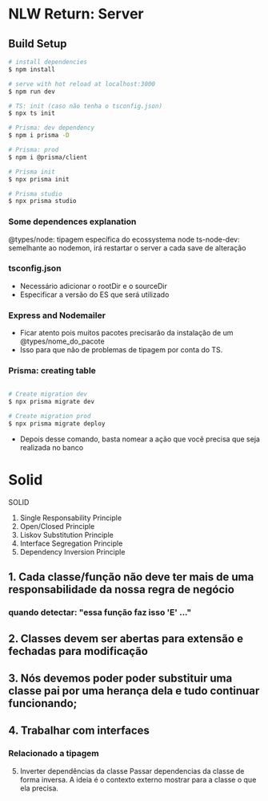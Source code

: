 # NLW Return: Server

## Build Setup

```bash
# install dependencies
$ npm install

# serve with hot reload at localhost:3000
$ npm run dev

# TS: init (caso não tenha o tsconfig.json)
$ npx ts init

# Prisma: dev dependency
$ npm i prisma -D

# Prisma: prod
$ npm i @prisma/client

# Prisma init
$ npx prisma init

# Prisma studio
$ npx prisma studio
```

### Some dependences explanation
@types/node: tipagem específica do ecossystema node
ts-node-dev: semelhante ao nodemon, irá restartar o server a cada save de alteração

### tsconfig.json
- Necessário adicionar o rootDir e o sourceDir
- Especificar a versão do ES que será utilizado

### Express and Nodemailer
- Ficar atento pois muitos pacotes precisarão da instalação de um @types/nome_do_pacote
- Isso para que não de problemas de tipagem por conta do TS.

### Prisma: creating table
```bash

# Create migration dev
$ npx prisma migrate dev

# Create migration prod
$ npx prisma migrate deploy

```
- Depois desse comando, basta nomear a ação que você precisa que seja realizada no banco


# Solid
SOLID

1. Single Responsability Principle
2. Open/Closed Principle
3. Liskov Substitution Principle
4. Interface Segregation Principle
5. Dependency Inversion Principle

## 1. Cada classe/função não deve ter mais de uma responsabilidade da nossa regra de negócio
### quando detectar: "essa função faz isso 'E' ..."

## 2. Classes devem ser abertas para extensão e fechadas para modificação

## 3. Nós devemos poder poder substituir uma classe pai por uma herança dela e tudo continuar funcionando;

## 4. Trabalhar com interfaces
### Relacionado a tipagem

5. Inverter dependências da classe
Passar dependencias da classe de forma inversa.
A ideia é o contexto externo mostrar para a classe o que ela precisa.
